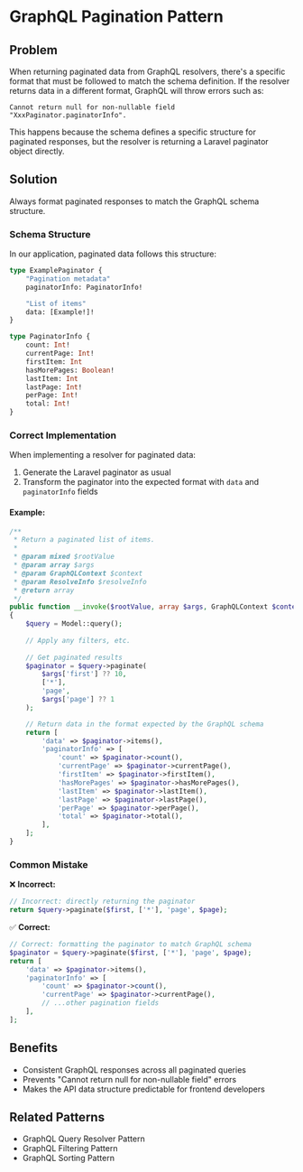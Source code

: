 # GraphQL Pagination Pattern

## Problem

When returning paginated data from GraphQL resolvers, there's a specific format that must be followed to match the schema definition. If the resolver returns data in a different format, GraphQL will throw errors such as:

```
Cannot return null for non-nullable field "XxxPaginator.paginatorInfo".
```

This happens because the schema defines a specific structure for paginated responses, but the resolver is returning a Laravel paginator object directly.

## Solution

Always format paginated responses to match the GraphQL schema structure.

### Schema Structure

In our application, paginated data follows this structure:

```graphql
type ExamplePaginator {
    "Pagination metadata"
    paginatorInfo: PaginatorInfo!

    "List of items"
    data: [Example!]!
}

type PaginatorInfo {
    count: Int!
    currentPage: Int!
    firstItem: Int
    hasMorePages: Boolean!
    lastItem: Int
    lastPage: Int!
    perPage: Int!
    total: Int!
}
```

### Correct Implementation

When implementing a resolver for paginated data:

1. Generate the Laravel paginator as usual
2. Transform the paginator into the expected format with `data` and `paginatorInfo` fields

#### Example:

```php
/**
 * Return a paginated list of items.
 *
 * @param mixed $rootValue
 * @param array $args
 * @param GraphQLContext $context
 * @param ResolveInfo $resolveInfo
 * @return array
 */
public function __invoke($rootValue, array $args, GraphQLContext $context, ResolveInfo $resolveInfo): array
{
    $query = Model::query();
    
    // Apply any filters, etc.
    
    // Get paginated results
    $paginator = $query->paginate(
        $args['first'] ?? 10,
        ['*'],
        'page',
        $args['page'] ?? 1
    );

    // Return data in the format expected by the GraphQL schema
    return [
        'data' => $paginator->items(),
        'paginatorInfo' => [
            'count' => $paginator->count(),
            'currentPage' => $paginator->currentPage(),
            'firstItem' => $paginator->firstItem(),
            'hasMorePages' => $paginator->hasMorePages(),
            'lastItem' => $paginator->lastItem(),
            'lastPage' => $paginator->lastPage(),
            'perPage' => $paginator->perPage(),
            'total' => $paginator->total(),
        ],
    ];
}
```

### Common Mistake

❌ **Incorrect:**

```php
// Incorrect: directly returning the paginator
return $query->paginate($first, ['*'], 'page', $page);
```

✅ **Correct:**

```php
// Correct: formatting the paginator to match GraphQL schema
$paginator = $query->paginate($first, ['*'], 'page', $page);
return [
    'data' => $paginator->items(),
    'paginatorInfo' => [
        'count' => $paginator->count(),
        'currentPage' => $paginator->currentPage(),
        // ...other pagination fields
    ],
];
```

## Benefits

- Consistent GraphQL responses across all paginated queries
- Prevents "Cannot return null for non-nullable field" errors
- Makes the API data structure predictable for frontend developers

## Related Patterns

- GraphQL Query Resolver Pattern
- GraphQL Filtering Pattern
- GraphQL Sorting Pattern
